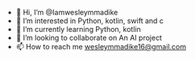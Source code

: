 - 👋 Hi, I’m @Iamwesleymmadike
- 👀 I’m interested in Python, kotlin, swift and c
- 🌱 I’m currently learning Python, kotlin
- 💞️ I’m looking to collaborate on An AI project
- 📫 How to reach me wesleymmadike16@gmail.com 

<!---
Iamwesleymmadike/Iamwesleymmadike is a ✨ special ✨ repository because its `README.md` (this file) appears on your GitHub profile.
You can click the Preview link to take a look at your changes.
--->
